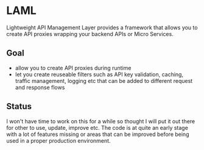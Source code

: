 # LAML
Lightweight API Management Layer provides a framework that allows you to create API proxies wrapping your backend APIs or Micro Services.


## Goal

- allow you to create API proxies during runtime
- let you create reuseable filters such as API key validation, caching, traffic management, logging etc that can be added 
to different request and response flows

## Status

I won't have time to work on this for a while so thought I will put it out there for other to use, update, improve etc. 
The code is at quite an early stage with a lot of features missing or areas that can be improved before being used in a proper 
production environment.


